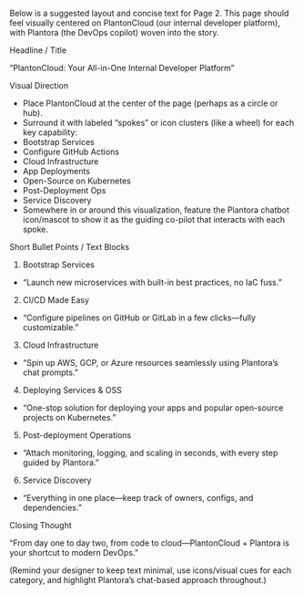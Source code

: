 Below is a suggested layout and concise text for Page 2. This page should feel visually centered on PlantonCloud (our
internal developer platform), with Plantora (the DevOps copilot) woven into the story.

Headline / Title

“PlantonCloud: Your All-in-One Internal Developer Platform”

Visual Direction

* Place PlantonCloud at the center of the page (perhaps as a circle or hub).
* Surround it with labeled “spokes” or icon clusters (like a wheel) for each key capability:
* Bootstrap Services
* Configure GitHub Actions
* Cloud Infrastructure
* App Deployments
* Open-Source on Kubernetes
* Post-Deployment Ops
* Service Discovery
* Somewhere in or around this visualization, feature the Plantora chatbot icon/mascot to show it as the guiding co-pilot
  that interacts with each spoke.

Short Bullet Points / Text Blocks

1. Bootstrap Services

* “Launch new microservices with built-in best practices, no IaC fuss.”

2. CI/CD Made Easy

* “Configure pipelines on GitHub or GitLab in a few clicks—fully customizable.”

3. Cloud Infrastructure

* “Spin up AWS, GCP, or Azure resources seamlessly using Plantora’s chat prompts.”

4. Deploying Services & OSS

* “One-stop solution for deploying your apps and popular open-source projects on Kubernetes.”

5. Post-deployment Operations

* “Attach monitoring, logging, and scaling in seconds, with every step guided by Plantora.”

6. Service Discovery

* “Everything in one place—keep track of owners, configs, and dependencies.”

Closing Thought

“From day one to day two, from code to cloud—PlantonCloud + Plantora is your shortcut to modern DevOps.”

(Remind your designer to keep text minimal, use icons/visual cues for each category, and highlight Plantora’s chat-based
approach throughout.)
